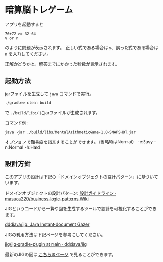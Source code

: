 # 暗算脳トレゲーム

アプリを起動すると

```
76+72 >= 32-64
y or n
```
のように問題が表示されます。
正しい式である場合は `y`、誤った式である場合は `n` を入力してください。

正解かどうかと、解答までにかかった秒数が表示されます。

## 起動方法

jarファイルを生成して `java` コマンドで実行。

```shell
./gradlew clean build
```

で `./build/libs/` にjarファイルが生成されます。

コマンド例:

```shell
java -jar ./build/libs/MentalArithmeticGame-1.0-SNAPSHOT.jar
```

オプションで難易度を指定することができます。（省略時はNormal）
-e:Easy -n:Normal -h:Hard

## 設計方針

このアプリの設計は下記の「ドメインオブジェクトの設計パターン」に基づいています。

ドメインオブジェクトの設計パターン: [設計ガイドライン · masuda220/business-logic-patterns Wiki](https://github.com/masuda220/business-logic-patterns/wiki/%E8%A8%AD%E8%A8%88%E3%82%AC%E3%82%A4%E3%83%89%E3%83%A9%E3%82%A4%E3%83%B3)

JIGというコードから一覧や図を生成するツールで設計を可視化することができます。

[dddjava/jig: Java Instant-document Gazer](https://github.com/dddjava/jig)

JIGの利用方法は下記ページを参考にしてください。

[jig/jig-gradle-plugin at main · dddjava/jig](https://github.com/dddjava/jig/tree/main/jig-gradle-plugin)

最新のJIGの図は [こちらのページ](https://SAMMY7th.github.io/MentalArithmeticGame) で見ることができます。
